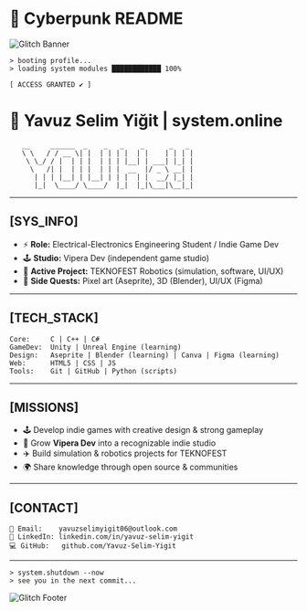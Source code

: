 # 👾 Cyberpunk README

![Glitch Banner](https://i.ibb.co/MkP0VnN/glitch-banner.gif)

```
> booting profile...
> loading system modules ████████████ 100%

[ ACCESS GRANTED ✔ ]
```

# 🐍 Yavuz Selim Yiğit | system.online

```ascii
   __     ______  _    _   _    _      _   _ 
   \ \   / / __ \| |  | | | |  | |    | | | |
    \ \_/ / |  | | |  | | | |__| | ___| |_| |
     \   /| |  | | |  | | |  __  |/ _ \ __| |
      | | | |__| | |__| | | |  | |  __/ |_| |
      |_|  \____/ \____/  |_|  |_|\___|\__|_|
```

---

## [SYS_INFO]

- ⚡ **Role:** Electrical-Electronics Engineering Student / Indie Game Dev  
- 🕹 **Studio:** Vipera Dev (independent game studio)  
- 🤖 **Active Project:** TEKNOFEST Robotics (simulation, software, UI/UX)  
- 🎨 **Side Quests:** Pixel art (Aseprite), 3D (Blender), UI/UX (Figma)  

---

## [TECH_STACK]

```
Core:     C | C++ | C#
GameDev:  Unity | Unreal Engine (learning)
Design:   Aseprite | Blender (learning) | Canva | Figma (learning)
Web:      HTML5 | CSS | JS
Tools:    Git | GitHub | Python (scripts)
```

---

## [MISSIONS]

- 🕹 Develop indie games with creative design & strong gameplay  
- 🐍 Grow **Vipera Dev** into a recognizable indie studio  
- ✈️ Build simulation & robotics projects for TEKNOFEST  
- 🌍 Share knowledge through open source & communities  

---

## [CONTACT]

```
📧 Email:    yavuzselimyigit06@outlook.com
💼 LinkedIn: linkedin.com/in/yavuz-selim-yigit
💻 GitHub:   github.com/Yavuz-Selim-Yigit
```

---

```
> system.shutdown --now
> see you in the next commit...
```

![Glitch Footer](https://i.ibb.co/MkP0VnN/glitch-banner.gif)
